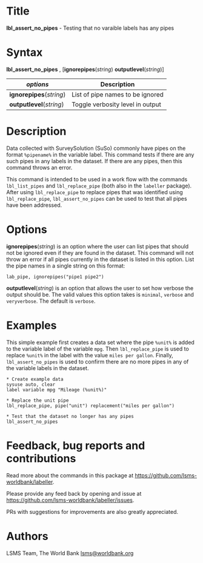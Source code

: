 # Title

__lbl_assert_no_pipes__ - Testing that no varaible labels has any pipes

# Syntax

__lbl_assert_no_pipes__ , [__**ig**norepipes__(_string_) __**out**putlevel__(_string_)]

| _options_ | Description |
|-----------|-------------|
| __**ig**norepipes__(_string_) | List of pipe names to be ignored |
| __**out**putlevel__(_string_) | Toggle verbosity level in output  |

# Description

Data collected with SurveySolution (SuSo) commonly have pipes
on the format `%pipename%` in the variable label.
This command tests if there are any such pipes in any labels in the dataset.
If there are any pipes, then this command throws an error.

This command is intended to be used in a work flow with
the commands `lbl_list_pipes` and
`lbl_replace_pipe` (both also in the `labeller` package).
After using `lbl_replace_pipe` to replace pipes
that was identified using  `lbl_replace_pipe`,
`lbl_assert_no_pipes` can be used to test that
all pipes have been addressed.

# Options

__**ig**norepipes__(_string_) is an option where the user can list pipes
that should not be ignored even if they are found in the dataset.
This command will not throw an error if all pipes currently in the dataset
is listed in this option.
List the pipe names in a single string on this format:

```
lab_pipe, ignorepipes("pipe1 pipe2")
```

__**out**putlevel__(_string_) is an option that allows the user to set how verbose the output should be. The valid values this option takes is `minimal`, `verbose` and `veryverbose`. The default is `verbose`.

# Examples

This simple example first creates a data set where the pipe `%unit%` is
added to the variable label of the variable `mpg`.
Then `lbl_replace_pipe` is used to replace `%unit%` in the label
with the value `miles per gallon`.
Finally, `lbl_assert_no_pipes` is used to confirm there are
no more pipes in any of the variable labels in the dataset.

```
* Create example data
sysuse auto, clear
label variable mpg "Mileage (%unit%)"

* Replace the unit pipe
lbl_replace_pipe, pipe("unit") replacement("miles per gallon")

* Test that the dataset no longer has any pipes
lbl_assert_no_pipes

```
# Feedback, bug reports and contributions

Read more about the commands in this package at https://github.com/lsms-worldbank/labeller.

Please provide any feed back by opening and issue at https://github.com/lsms-worldbank/labeller/issues.

PRs with suggestions for improvements are also greatly appreciated.

# Authors

LSMS Team, The World Bank lsms@worldbank.org
